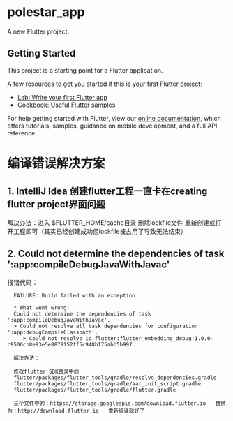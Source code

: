 # polestar_app

A new Flutter project.

## Getting Started

This project is a starting point for a Flutter application.

A few resources to get you started if this is your first Flutter project:

- [Lab: Write your first Flutter app](https://flutter.dev/docs/get-started/codelab)
- [Cookbook: Useful Flutter samples](https://flutter.dev/docs/cookbook)

For help getting started with Flutter, view our
[online documentation](https://flutter.dev/docs), which offers tutorials,
samples, guidance on mobile development, and a full API reference.


# 编译错误解决方案
## 1. IntelliJ Idea 创建flutter工程一直卡在creating flutter project界面问题

解决办法：进入 $FLUTTER_HOME/cache目录 删除lockfile文件 重新创建或打开工程即可（其实已经创建成功但lockfile被占用了导致无法结束）  

## 2. Could not determine the dependencies of task ':app:compileDebugJavaWithJavac'

报错代码：
      
      FAILURE: Build failed with an exception.
      
      * What went wrong:
      Could not determine the dependencies of task ':app:compileDebugJavaWithJavac'.
      > Could not resolve all task dependencies for configuration ':app:debugCompileClasspath'.
         > Could not resolve io.flutter:flutter_embedding_debug:1.0.0-c9506cb8e93e5e8879152ff5c948b175abb5b997.

      解决办法：
      
      修改flutter SDK目录中的
      flutter/packages/flutter_tools/gradle/resolve_dependencies.gradle      
      flutter/packages/flutter_tools/gradle/aar_init_script.gradle    
      flutter/packages/flutter_tools/gradle/flutter.gradle
      
      三个文件中的：https://storage.googleapis.com/download.flutter.io   替换为：http://download.flutter.io   重新编译就好了
